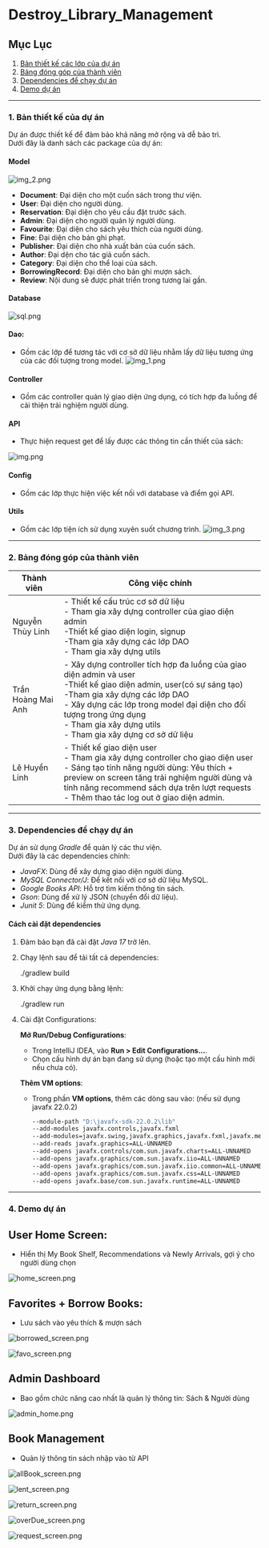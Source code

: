 # Destroy_Library_Management

## Mục Lục
1. [Bản thiết kế các lớp của dự án](#bản-thiết-kế-các-lớp-của-dự-án)
2. [Bảng đóng góp của thành viên](#bảng-đóng-góp-của-thành-viên)
3. [Dependencies để chạy dự án](#dependencies-để-chạy-dự-án)
4. [Demo dự án](#demo-dự-án)

---

### 1. Bản thiết kế của dự án
Dự án được thiết kế để đảm bảo khả năng mở rộng và dễ bảo trì.  
Dưới đây là danh sách các package của dự án:

#### **Model**
![img_2.png](src/main/resources/ui/readme/img_2.png)
- **Document**: Đại diện cho một cuốn sách trong thư viện.
- **User**: Đại diện cho người dùng.
- **Reservation**: Đại diện cho yêu cầu đặt trước sách.
- **Admin**: Đại diện cho người quản lý người dùng.
- **Favourite**: Đại diện cho sách yêu thích của người dùng.
- **Fine**: Đại diện cho bản ghi phạt.
- **Publisher**: Đại diện cho nhà xuất bản của cuốn sách.
- **Author**: Đại dện cho tác giả cuốn sách.
- **Category**: Đại diện cho thể loại của sách.
- **BorrowingRecord**: Đại diện cho bản ghi mượn sách.
- **Review**: Nội dung sẽ được phát triển trong tương lai gần.

#### **Database**
 
  ![sql.png](src/main/resources/ui/readme/sql.png)

#### **Dao**:
- Gồm các lớp để tương tác với cơ sở dữ liệu nhằm lấy dữ liệu tương ứng của các đối tượng trong model.
  ![img_1.png](src/main/resources/ui/readme/img_1.png)
#### **Controller**
- Gồm các controller quản lý giao diện ứng dụng, có tích hợp đa luồng để cải thiện trải nghiệm người dùng.

#### **API**
- Thực hiện request get để lấy được các thông tin cần thiết của sách:

![img.png](src/main/resources/ui/readme/img.png)

#### **Config**
- Gồm các lớp thực hiện việc kết nối với database và điểm gọi API.
#### **Utils**
- Gồm các lớp tiện ích sử dụng xuyên suốt chương trình.
  ![img_3.png](src/main/resources/ui/readme/img_3.png)
---
### 2. Bảng đóng góp của thành viên
| Thành viên         | Công việc chính                                                                                                                                                                                                                                                                                          |
|--------------------|----------------------------------------------------------------------------------------------------------------------------------------------------------------------------------------------------------------------------------------------------------------------------------------------------------|
| Nguyễn Thùy Linh   | - Thiết kế cấu trúc cơ sở dữ liệu<br/>- Tham gia xây dựng controller của giao diện admin<br/>-Thiết kế giao diện login, signup<br/>-Tham gia xây dựng các lớp DAO <br/>- Tham gia xây dựng utils                                                                                                         |
| Trần Hoàng Mai Anh | - Xây dựng controller tích hợp đa luồng của giao diện admin và user<br/>-Thiết kế giao diện admin, user(có sự sáng tạo)<br/>-Tham gia xây dựng các lớp DAO<br/>- Xây dựng các lớp trong model đại diện cho đối tượng trong ứng dụng <br/>- Tham gia xây dựng utils<br/>- Tham gia xây dựng cơ sở dữ liệu |
| Lê Huyền Linh      | - Thiết kế giao diện user<br/>- Tham gia xây dựng controller cho giao diện user<br/>- Sáng tạo tính năng người dùng: Yêu thích + preview on screen tăng trải nghiệm người dùng và tính năng recommend sách dựa trên lượt requests<br/>- Thêm thao tác log out ở giao diện admin.                         |

---


### 3. Dependencies để chạy dự án
Dự án sử dụng *Gradle* để quản lý các thư viện.  
Dưới đây là các dependencies chính:

- *JavaFX*: Dùng để xây dựng giao diện người dùng.
- *MySQL Connector/J*: Để kết nối với cơ sở dữ liệu MySQL.
- *Google Books API*: Hỗ trợ tìm kiếm thông tin sách.
- *Gson*: Dùng để xử lý JSON (chuyển đổi dữ liệu).
- *Junit 5*: Dùng để kiểm thử ứng dụng.

#### Cách cài đặt dependencies
1. Đảm bảo bạn đã cài đặt *Java 17* trở lên.
2. Chạy lệnh sau để tải tất cả dependencies:

   ./gradlew build

3. Khởi chạy ứng dụng bằng lệnh:

   ./gradlew run

4. Cài đặt Configurations:

   **Mở Run/Debug Configurations**:
    - Trong IntelliJ IDEA, vào **Run > Edit Configurations...**.
    - Chọn cấu hình dự án bạn đang sử dụng (hoặc tạo một cấu hình mới nếu chưa có).

   **Thêm VM options**:
    - Trong phần **VM options**, thêm các dòng sau vào: (nếu sử dụng javafx 22.0.2)

      ```bash
      --module-path "D:\javafx-sdk-22.0.2\lib" 
      --add-modules javafx.controls,javafx.fxml 
      --add-modules=javafx.swing,javafx.graphics,javafx.fxml,javafx.media,javafx.web 
      --add-reads javafx.graphics=ALL-UNNAMED 
      --add-opens javafx.controls/com.sun.javafx.charts=ALL-UNNAMED 
      --add-opens javafx.graphics/com.sun.javafx.iio=ALL-UNNAMED 
      --add-opens javafx.graphics/com.sun.javafx.iio.common=ALL-UNNAMED 
      --add-opens javafx.graphics/com.sun.javafx.css=ALL-UNNAMED 
      --add-opens javafx.base/com.sun.javafx.runtime=ALL-UNNAMED
      ```

---

### 4. Demo dự án

## User Home Screen:
- Hiển thị My Book Shelf, Recommendations và Newly Arrivals, gợi ý cho người dùng chọn

![home_screen.png](src/main/resources/ui/readme/home_screen.png)

## Favorites + Borrow Books:
- Lưu sách vào yêu thích & mượn sách

![borrowed_screen.png](src/main/resources/ui/readme/borrowed_screen.png)

![favo_screen.png](src/main/resources/ui/readme/favo_screen.png)


## Admin Dashboard
- Bao gồm chức năng cao nhất là quản lý thông tin: Sách & Người dùng

![admin_home.png](src/main/resources/ui/readme/admin_home.png)

## Book Management
- Quản lý thông tin sách nhập vào từ API

![allBook_screen.png](src/main/resources/ui/readme/allBook_screen.png)

![lent_screen.png](src/main/resources/ui/readme/lent_screen.png)

![return_screen.png](src/main/resources/ui/readme/return_screen.png)

![overDue_screen.png](src/main/resources/ui/readme/overDue_screen.png)

![request_screen.png](src/main/resources/ui/readme/request_screen.png)

   


